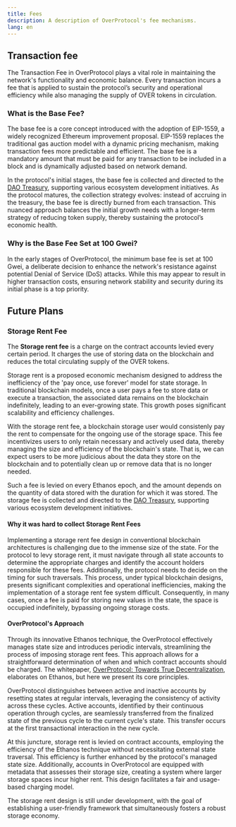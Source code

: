 ```yaml
---
title: Fees
description: A description of OverProtocol's fee mechanisms.
lang: en
---
```


## Transaction fee

The Transaction Fee in OverProtocol plays a vital role in maintaining the network's functionality and economic balance. Every transaction incurs a fee that is applied to sustain the protocol’s security and operational efficiency while also managing the supply of OVER tokens in circulation.

### What is the Base Fee?

The base fee is a core concept introduced with the adoption of EIP-1559, a widely recognized Ethereum improvement proposal. EIP-1559 replaces the traditional gas auction model with a dynamic pricing mechanism, making transaction fees more predictable and efficient. The base fee is a mandatory amount that must be paid for any transaction to be included in a block and is dynamically adjusted based on network demand.

In the protocol's initial stages, the base fee is collected and directed to the [DAO Treasury](./distribution#treasury), supporting various ecosystem development initiatives. As the protocol matures, the collection strategy evolves: instead of accruing in the treasury, the base fee is directly burned from each transaction. This nuanced approach balances the initial growth needs with a longer-term strategy of reducing token supply, thereby sustaining the protocol’s economic health.

### Why is the Base Fee Set at 100 Gwei?

In the early stages of OverProtocol, the minimum base fee is set at 100 Gwei, a deliberate decision to enhance the network's resistance against potential Denial of Service (DoS) attacks. While this may appear to result in higher transaction costs, ensuring network stability and security during its initial phase is a top priority.

## Future Plans

### Storage Rent Fee

The **Storage rent fee** is a charge on the contract accounts levied every certain period. It charges the use of storing data on the blockchain and reduces the total circulating supply of the OVER tokens.

Storage rent is a proposed economic mechanism designed to address the inefficiency of the 'pay once, use forever' model for state storage. In traditional blockchain models, once a user pays a fee to store data or execute a transaction, the associated data remains on the blockchain indefinitely, leading to an ever-growing state. This growth poses significant scalability and efficiency challenges.

With the storage rent fee, a blockchain storage user would consistenly pay the rent to compensate for the ongoing use of the storage space. This fee incentivizes users to only retain necessary and actively used data, thereby managing the size and efficiency of the blockchain's state. That is, we can expect users to be more judicious about the data they store on the blockchain and to potentially clean up or remove data that is no longer needed.

Such a fee is levied on every Ethanos epoch, and the amount depends on the quantity of data stored with the duration for which it was stored. The storage fee is collected and directed to the [DAO Treasury](./distribution#treasury), supporting various ecosystem development initiatives.

#### Why it was hard to collect Storage Rent Fees

Implementing a storage rent fee design in conventional blockchain architectures is challenging due to the immense size of the state. For the protocol to levy storage rent, it must navigate through all state accounts to determine the appropriate charges and identify the account holders responsible for these fees. Additionally, the protocol needs to decide on the timing for such traversals. This process, under typical blockchain designs, presents significant complexities and operational inefficiencies, making the implementation of a storage rent fee system difficult. Consequently, in many cases, once a fee is paid for storing new values in the state, the space is occupied indefinitely, bypassing ongoing storage costs.

#### OverProtocol's Approach

Through its innovative Ethanos technique, the OverProtocol effectively manages state size and introduces periodic intervals, streamlining the process of imposing storage rent fees. This approach allows for a straightforward determination of when and which contract accounts should be charged. The whitepaper, [OverProtocol: Towards True Decentralization](https://drive.google.com/file/d/1DNK0FFOVhnVDRnz8h9RJ1NoDUN4W0He8/view), elaborates on Ethanos, but here we present its core principles.

OverProtocol distinguishes between active and inactive accounts by resetting states at regular intervals, leveraging the consistency of activity across these cycles. Active accounts, identified by their continuous operation through cycles, are seamlessly transferred from the finalized state of the previous cycle to the current cycle's state. This transfer occurs at the first transactional interaction in the new cycle.

At this juncture, storage rent is levied on contract accounts, employing the efficiency of the Ethanos technique without necessitating external state traversal. This efficiency is further enhanced by the protocol's managed state size. Additionally, accounts in OverProtocol are equipped with metadata that assesses their storage size, creating a system where larger storage spaces incur higher rent. This design facilitates a fair and usage-based charging model.

The storage rent design is still under development, with the goal of establishing a user-friendly framework that simultaneously fosters a robust storage economy.
